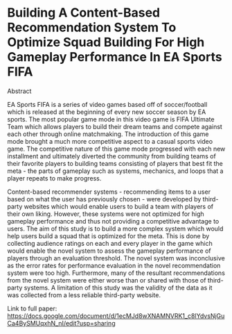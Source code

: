 # Building A Content-Based Recommendation System To Optimize Squad Building For High Gameplay Performance In EA Sports FIFA
Abstract 

EA Sports FIFA is a series of video games based off of soccer/football which is released at the beginning of every new soccer season by EA sports. The most popular game mode in this video game is FIFA Ultimate Team which allows players to build their dream teams and compete against each other through online matchmaking. The introduction of this game mode brought a much more competitive aspect to a casual sports video game. The competitive nature of this game mode progressed with each new installment and ultimately diverted the community from building teams of their favorite players to building teams consisting of players that best fit the meta - the parts of gameplay such as systems, mechanics, and loops that a player repeats to make progress. 

Content-based recommender systems - recommending items to a user based on what the user has previously chosen - were developed by third-party websites which would enable users to build a team with players of their own liking. However, these systems were not optimized for high gameplay performance and thus not providing a competitive advantage to users. The aim of this study is to build a more complex system which would help users build a squad that is optimized for the meta. This is done by collecting audience ratings on each and every player in the game which would enable the novel system to assess the gameplay performance of players through an evaluation threshold. The novel system was inconclusive as the error rates for performance evaluation in the novel recommendation system were too high.  Furthermore, many of the resultant recommendations from the novel system were either worse than or shared with those of third-party systems. A limitation of this study was the validity of the data as it was collected from a less reliable third-party website.

Link to full paper: https://docs.google.com/document/d/1ecMJd8wXNAMNVRK1_c8IYdvsNjGuCa4BySMUqxhN_nI/edit?usp=sharing
